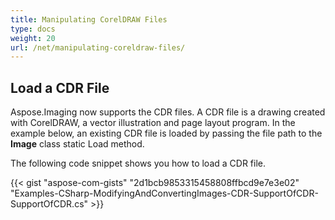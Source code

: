```yaml
---
title: Manipulating CorelDRAW Files
type: docs
weight: 20
url: /net/manipulating-coreldraw-files/
---
```


## **Load a CDR File**
Aspose.Imaging now supports the CDR files. A CDR file is a drawing created with CorelDRAW, a vector illustration and page layout program. In the example below, an existing CDR file is loaded by passing the file path to the **Image** class static Load method.

The following code snippet shows you how to load a CDR file.

{{< gist "aspose-com-gists" "2d1bcb9853315458808ffbcd9e7e3e02" "Examples-CSharp-ModifyingAndConvertingImages-CDR-SupportOfCDR-SupportOfCDR.cs" >}}
